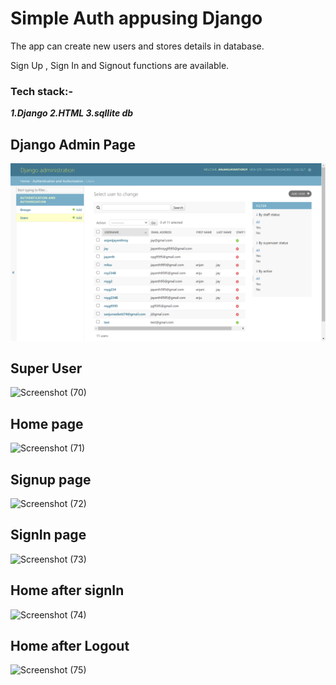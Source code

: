 # Simple Auth appusing Django
The app can create new users and stores details in database.

Sign Up , Sign In and Signout functions are available.

### Tech stack:-
***1.Django
    2.HTML
    3.sqllite db***

## Django Admin Page 

![Screenshot (69)](https://github.com/royg-9595/Authapp/blob/25f0573a4fa10851068f4d57ca66efe8212286be/Screenshot%20(69).png)

## Super User

![Screenshot (70)](https://github.com/royg-9595/crudapp/assets/103624355/41bec721-2605-45db-a6d5-c848da05c045)

## Home page

![Screenshot (71)](https://github.com/royg-9595/crudapp/assets/103624355/db18f0c2-7502-4afc-af9a-fc92f591aa50)

## Signup page

![Screenshot (72)](https://github.com/royg-9595/crudapp/assets/103624355/e82b048d-6192-452a-a051-562837670292)

## SignIn page

![Screenshot (73)](https://github.com/royg-9595/crudapp/assets/103624355/36d618b1-0f60-4ba9-b589-fd90a488f4bf)

## Home after signIn

![Screenshot (74)](https://github.com/royg-9595/crudapp/assets/103624355/1a01739e-e82a-45f3-a96a-9bc20d67dca1)

## Home after Logout

![Screenshot (75)](https://github.com/royg-9595/crudapp/assets/103624355/6aa8369d-7be4-4c1c-9317-3e756d2985cc)
